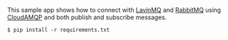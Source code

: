 This sample app shows how to connect with [LavinMQ](https://lavinmq.com/) and [RabbitMQ](https://www.rabbitmq.com/docs/mqtt) using [CloudAMQP](https://www.cloudamqp.com/) and both publish and subscribe messages. 

    $ pip install -r requirements.txt
